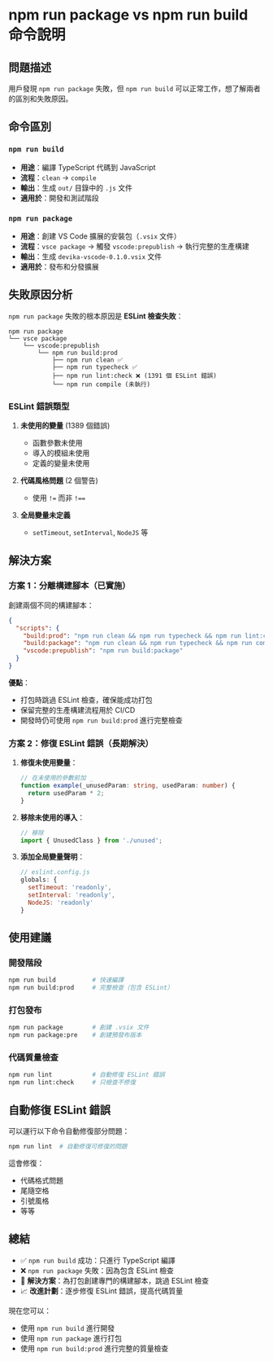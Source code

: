 # npm run package vs npm run build 命令說明

## 問題描述

用戶發現 `npm run package` 失敗，但 `npm run build` 可以正常工作，想了解兩者的區別和失敗原因。

## 命令區別

### `npm run build`
- **用途**：編譯 TypeScript 代碼到 JavaScript
- **流程**：`clean` → `compile`
- **輸出**：生成 `out/` 目錄中的 `.js` 文件
- **適用於**：開發和測試階段

### `npm run package`
- **用途**：創建 VS Code 擴展的安裝包（`.vsix` 文件）
- **流程**：`vsce package` → 觸發 `vscode:prepublish` → 執行完整的生產構建
- **輸出**：生成 `devika-vscode-0.1.0.vsix` 文件
- **適用於**：發布和分發擴展

## 失敗原因分析

`npm run package` 失敗的根本原因是 **ESLint 檢查失敗**：

```
npm run package
└── vsce package
    └── vscode:prepublish
        └── npm run build:prod
            ├── npm run clean ✅
            ├── npm run typecheck ✅
            ├── npm run lint:check ❌ (1391 個 ESLint 錯誤)
            └── npm run compile (未執行)
```

### ESLint 錯誤類型

1. **未使用的變量** (1389 個錯誤)
   - 函數參數未使用
   - 導入的模組未使用
   - 定義的變量未使用

2. **代碼風格問題** (2 個警告)
   - 使用 `!=` 而非 `!==`

3. **全局變量未定義**
   - `setTimeout`, `setInterval`, `NodeJS` 等

## 解決方案

### 方案 1：分離構建腳本（已實施）

創建兩個不同的構建腳本：

```json
{
  "scripts": {
    "build:prod": "npm run clean && npm run typecheck && npm run lint:check && npm run compile",
    "build:package": "npm run clean && npm run typecheck && npm run compile",
    "vscode:prepublish": "npm run build:package"
  }
}
```

**優點**：
- 打包時跳過 ESLint 檢查，確保能成功打包
- 保留完整的生產構建流程用於 CI/CD
- 開發時仍可使用 `npm run build:prod` 進行完整檢查

### 方案 2：修復 ESLint 錯誤（長期解決）

1. **修復未使用變量**：
   ```typescript
   // 在未使用的參數前加 _
   function example(_unusedParam: string, usedParam: number) {
     return usedParam * 2;
   }
   ```

2. **移除未使用的導入**：
   ```typescript
   // 移除
   import { UnusedClass } from './unused';
   ```

3. **添加全局變量聲明**：
   ```javascript
   // eslint.config.js
   globals: {
     setTimeout: 'readonly',
     setInterval: 'readonly',
     NodeJS: 'readonly'
   }
   ```

## 使用建議

### 開發階段
```bash
npm run build          # 快速編譯
npm run build:prod     # 完整檢查（包含 ESLint）
```

### 打包發布
```bash
npm run package        # 創建 .vsix 文件
npm run package:pre    # 創建預發布版本
```

### 代碼質量檢查
```bash
npm run lint           # 自動修復 ESLint 錯誤
npm run lint:check     # 只檢查不修復
```

## 自動修復 ESLint 錯誤

可以運行以下命令自動修復部分問題：

```bash
npm run lint  # 自動修復可修復的問題
```

這會修復：
- 代碼格式問題
- 尾隨空格
- 引號風格
- 等等

## 總結

- ✅ `npm run build` 成功：只進行 TypeScript 編譯
- ❌ `npm run package` 失敗：因為包含 ESLint 檢查
- 🔧 **解決方案**：為打包創建專門的構建腳本，跳過 ESLint 檢查
- 📈 **改進計劃**：逐步修復 ESLint 錯誤，提高代碼質量

現在您可以：
- 使用 `npm run build` 進行開發
- 使用 `npm run package` 進行打包
- 使用 `npm run build:prod` 進行完整的質量檢查
